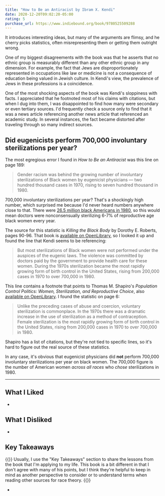 ```yaml
---
title: "How to Be an Antiracist by Ibram X. Kendi"
date: 2020-12-20T09:02:20-05:00
rating: 5
purchase_url: https://www.indiebound.org/book/9780525509288
---
```


It introduces interesting ideas, but many of the arguments are flimsy, and he cherry picks statistics, often misrepresenting them or getting them outright wrong.

<!--more-->

One of my biggest disagreements with the book was that he asserts that no ethnic group is measurably different than any other ethnic group in any dimension. For example, the fact that Jews are disproportionately represented in occupations like law or medicine is not a consequence of education being valued in Jewish culture. In Kendi's view, the prevalence of Jews in these professions is a coincidence.

One of the most shocking aspects of the book was Kendi's sloppiness with facts. I appreciated that he footnoted most of his claims with citations, but when I dug into them, I was disappointed to find how many were secondary or even tertiary sources. I'd frequently check a source only to find that it was a news article referencing another news article that referenced an academic study. In several instances, the fact became distorted after traveling through so many indirect sources.

## Did eugenicists perform 700,000 involuntary sterilizations per year?

The most egregious error I found in *How to Be an Antiracist* was this line on page 189:

>Gender racism was behind the growing number of involuntary sterilizations of Black women by eugenicist physicians &mdash; two hundred thousand cases in 1970, rising to seven hundred thousand in 1980.

700,000 involuntary sterilizations per year? That's a shockingly high number, which surprised me because I'd never heard numbers anywhere close to that. There were [26.5 million black Americans in 1980](https://www.census.gov/prod/cen1990/wepeople/we-1.pdf), so this would mean doctors were nonconsensually sterilizing 6-7% of reproductive age black women every year.

The source for this statistic is *Killing the Black Body* by Dorothy E. Roberts, pages 90-96. That book is [available on OpenLibrary](https://openlibrary.org/works/OL2624319W/Killing_the_black_body?edition=killingblackbody00robe), so I looked it up and found the line that Kendi seems to be referencing:

>But most sterilizations of Black women were not performed under the auspices of the eugenic laws. The violence was committed by doctors paid by the government to provide health care for these women. During the 1970s sterilization became the most rapidly growing form of birth control in the United States, rising from 200,000 cases in 1970 to over 700,000 in 1980.

This line contains a footnote that points to Thomas M. Shapiro's *Population Control Politics: Women, Sterilization, and Reproductive Choice*, also [available on OpenLibrary](https://openlibrary.org/works/OL5358681W/Population_control_politics?edition=populationcontro0000shap). I found the statistic on page 6:

>Unlike the preceding cases of abuse and coercion, voluntary sterilization is commonplace. In the 1970s there was a dramatic increase in the use of sterilization as a method of contraception. Female sterilization is the most rapidly growing form of birth control in the United States, rising from 200,000 cases in 1970 to over 700,000 in 1980.

Shapiro has a list of citations, but they're not tied to specific lines, so it's hard to figure out the real source of these statistics.

In any case, it's obvious that eugenicist physicians did **not** perform 700,000 involuntary sterilizations per year on black women. The 700,000 figure is the number of American women *across all races* who *chose* sterilizations in 1980.

---

## What I Liked

*

## What I Disliked

*

## Key Takeaways

{{<notice type="info">}}
Usually, I use the "Key Takeaways" section to share the lessons from the book that I'm applying to my life. This book is a bit different in that I don't agree with many of his points, but I think they're helpful to keep in mind as another perspective to consider or to understand terms when reading other sources for race theory.
{{</notice>}}

*